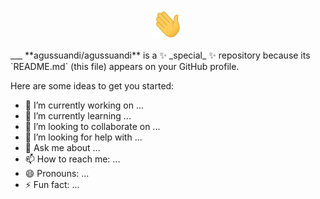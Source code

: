 <p align="center"><img src="https://github.com/ABSphreak/ABSphreak/blob/master/gifs/Hi.gif" width="50px" height="50px"></p>
___
**agussuandi/agussuandi** is a ✨ _special_ ✨ repository because its `README.md` (this file) appears on your GitHub profile.

Here are some ideas to get you started:

- 🔭 I’m currently working on ...
- 🌱 I’m currently learning ...
- 👯 I’m looking to collaborate on ...
- 🤔 I’m looking for help with ...
- 💬 Ask me about ...
- 📫 How to reach me: ...
- 😄 Pronouns: ...
- ⚡ Fun fact: ...
